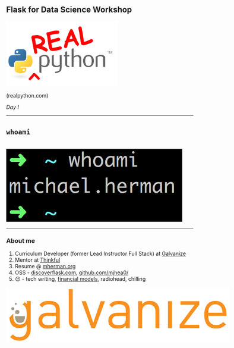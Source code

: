 ## Flask for Data Science Workshop

<img src="./images/realpython_logo.png" style="max-width:300px;background:none;border:none;box-shadow:none;">

(realpython.com)

*Day !*

---

## `whoami`

<br>

<img src="./images/whoami.png" style="background:none;border:none;box-shadow:none;">

----

### About me

1. Curriculum Developer (former Lead Instructor Full Stack) at [Galvanize](http://www.galvanize.com/)
1. Mentor at [Thinkful](https://www.thinkful.com/)
1. Resume @ [mherman.org](http://mherman.org/)
1. OSS - [discoverflask.com](discoverflask.com), [github.com/mjhea0/](github.com/mjhea0/)
1. 😍 - tech writing, [financial models](http://www.starterfinancialmodel.com/), radiohead, chilling

<img src="./images/galvanize.png" style="max-width:600px;background:none;border:none;box-shadow:none;">
